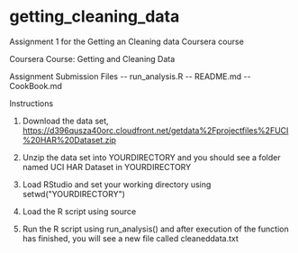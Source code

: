 # getting_cleaning_data
Assignment 1 for the Getting an Cleaning data Coursera course

 
  Coursera Course: Getting and Cleaning Data
  
  Assignment Submission Files
 -- run_analysis.R
 -- README.md
 -- CookBook.md
 
  
  Instructions
 
 1. Download the data set, https://d396qusza40orc.cloudfront.net/getdata%2Fprojectfiles%2FUCI%20HAR%20Dataset.zip
 
 3. Unzip the data set into YOURDIRECTORY and you should see a folder named UCI HAR Dataset in YOURDIRECTORY
 
 4. Load RStudio and set your working directory using setwd("YOURDIRECTORY")
 
 5. Load the R script using source
 
 6. Run the R script using run_analysis() and after execution of the function has finished, you will see a new file called cleaneddata.txt
 
